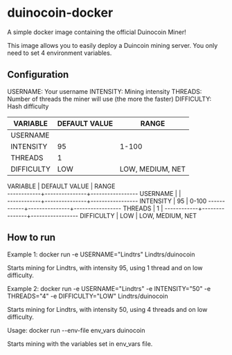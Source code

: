 # duinocoin-docker
A simple docker image containing the official Duinocoin Miner!

This image allows you to easily deploy a Duincoin mining server. You only need to set 4 environment variables. 

## Configuration

USERNAME: Your username
INTENSITY: Mining intensity
THREADS: Number of threads the miner will use (the more the faster)
DIFFICULTY: Hash difficulty

|   VARIABLE    | DEFAULT VALUE |       RANGE      |
| ------------- | ------------- | ---------------- |
|   USERNAME    |               |                  |
|   INTENSITY   |      95       |       1-100      |
|    THREADS    |       1       |                  |
|   DIFFICULTY  |      LOW      | LOW, MEDIUM, NET |


  VARIABLE  | DEFAULT VALUE |     RANGE  
------------+---------------+-----------------
  USERNAME  |               |  
------------+---------------+-----------------
  INTENSITY | 95            | 0-100
------------+---------------+-----------------
  THREADS   | 1             | 
------------+---------------+-----------------
 DIFFICULTY | LOW           | LOW, MEDIUM, NET

## How to run

Example 1: docker run -e USERNAME="Lindtrs" Lindtrs/duinocoin

Starts mining for Lindtrs, with intensity 95, using 1 thread and on low difficulty.

Example 2: docker run -e USERNAME="Lindtrs" -e INTENSITY="50" -e THREADS="4" -e DIFFICULTY="LOW" Lindtrs/duinocoin

Starts mining for Lindtrs, with intensity 50, using 4 threads and on low difficulty.

Usage: docker run --env-file env_vars duinocoin

Starts mining with the variables set in env_vars file.


